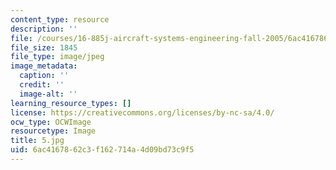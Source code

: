 ```yaml
---
content_type: resource
description: ''
file: /courses/16-885j-aircraft-systems-engineering-fall-2005/6ac4167862c3f162714a4d09bd73c9f5_5.jpg
file_size: 1845
file_type: image/jpeg
image_metadata:
  caption: ''
  credit: ''
  image-alt: ''
learning_resource_types: []
license: https://creativecommons.org/licenses/by-nc-sa/4.0/
ocw_type: OCWImage
resourcetype: Image
title: 5.jpg
uid: 6ac41678-62c3-f162-714a-4d09bd73c9f5
---
```

